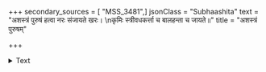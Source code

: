 +++
secondary_sources = [ "MSS_3481",]
jsonClass = "Subhaashita"
text = "अशस्त्रं पुरुषं हत्वा नरः संजायते खरः।  \nकृमिः स्त्रीवधकर्त्ता च बालहन्ता च जायते॥"
title = "अशस्त्रं पुरुषम्"

+++

<details><summary>Text</summary>

अशस्त्रं पुरुषं हत्वा नरः संजायते खरः।  
कृमिः स्त्रीवधकर्त्ता च बालहन्ता च जायते॥
</details>
